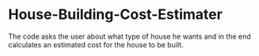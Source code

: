 # House-Building-Cost-Estimater
The code asks the user about what type of house he wants and in the end calculates an estimated cost for the house to be built.
